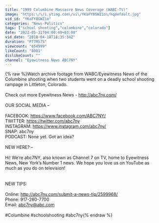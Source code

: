 ```yaml
---
title: "1999 Columbine Massacre News Coverage (WABC-TV)"
image: "https:\/\/i.ytimg.com\/vi\/YKaFY8GWZ1o\/hqdefault.jpg"
vid_id: "YKaFY8GWZ1o"
categories: "News-Politics"
tags: ["school shooting","columbine","colorado"]
date: "2022-05-31T04:00:49+03:00"
vid_date: "2018-04-18T18:35:34Z"
duration: "PT7M57S"
viewcount: "654999"
likeCount: "8001"
dislikeCount: ""
channel: "Eyewitness News ABC7NY"
---
```

{% raw %}Watch archive footage from WABC/Eyewitness News of the Columbine shooting when two students went on a deadly school shooting rampage in Littleton, Colorado.<br /><br />Check out more Eyewitness News - <a rel="nofollow" target="blank" href="http://abc7ny.com/">http://abc7ny.com/</a><br /><br />OUR SOCIAL MEDIA –<br /><br />FACEBOOK: <a rel="nofollow" target="blank" href="https://www.facebook.com/ABC7NY/">https://www.facebook.com/ABC7NY/</a><br />TWITTER: <a rel="nofollow" target="blank" href="https://twitter.com/abc7ny">https://twitter.com/abc7ny</a><br />INSTAGRAM: <a rel="nofollow" target="blank" href="https://www.instagram.com/abc7ny/">https://www.instagram.com/abc7ny/</a><br />SNAP: abc7ny<br />PODCAST: None yet.   Got an idea?<br /><br />NEW HERE? – <br /><br />Hi! We’re abc7NY, also known as Channel 7 on TV, home to Eyewitness News, New York’s Number 1 news.   We hope you love us on YouTube as much as you do on television!<br /><br /><br />NEW TIPS:<br /><br />Online: <a rel="nofollow" target="blank" href="http://abc7ny.com/submit-a-news-tip/2599968/">http://abc7ny.com/submit-a-news-tip/2599968/</a><br />Phone: 917-260-7700<br />Email: abc7ny@abc.com<br /><br />#Columbine #schoolshooting #abc7ny{% endraw %}
